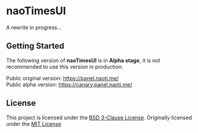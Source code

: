 # naoTimesUI

A rewrite in progress...

## Getting Started

The following version of **naoTimesUI** is in **Alpha stage**, it is not recommended to use this version in production.

Public original version: https://panel.naoti.me/<br/>
Public alpha version: https://canary.panel.naoti.me/

## License

This project is licensed under the [BSD 3-Clause License](https://github.com/naoTimesdev/ui/blob/master/LICENSE).
Originally licensed under the [MIT License](https://github.com/noaione/naoTimesUI/blob/master/LICENSE)
